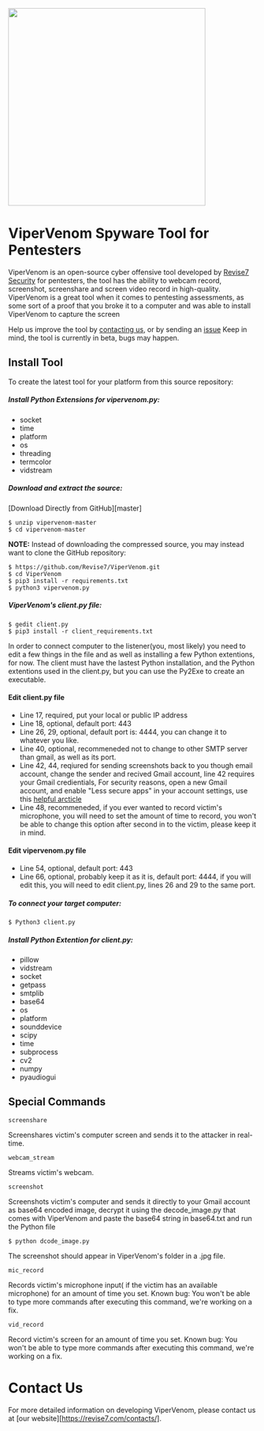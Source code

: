 <img src="https://revise7.com/wp-content/uploads/2021/07/Logo2.svg" width="400">

# ViperVenom Spyware Tool for Pentesters

ViperVenom is an open-source cyber offensive tool developed by [Revise7 Security](https://revise7.com)
for pentesters, the tool has the ability to webcam record, screenshot, screenshare and
screen video record in high-quality.
ViperVenom is a great tool when it comes to pentesting assessments, as some sort of a proof
that you broke it to a computer and was able to install ViperVenom to capture the screen

Help us improve the tool by [contacting us](https://revise7.com/contacts/), or by sending an [issue](https://github.com/Revise7/ViperVenom/issues)
Keep in mind, the tool is currently in beta, bugs may happen.

## Install Tool
To create the latest tool for your platform from this source repository:

##### Install Python Extensions for vipervenom.py:
* socket
* time
* platform
* os
* threading
* termcolor
* vidstream

##### Download and extract the source:
[Download Directly from GitHub][master]
```
$ unzip vipervenom-master
$ cd vipervenom-master
```
**NOTE:** Instead of downloading the compressed source, you may instead want to clone the GitHub 
repository:
```
$ https://github.com/Revise7/ViperVenom.git
$ cd ViperVenom
$ pip3 install -r requirements.txt
$ python3 vipervenom.py
```

##### ViperVenom's client.py file: 
```
$ gedit client.py
$ pip3 install -r client_requirements.txt
```
In order to connect computer to the listener(you, most likely) you need to edit a few things in the file
and as well as installing a few Python extentions, for now. The client must have the lastest Python
installation, and the Python extentions used in the client.py, but you can use the Py2Exe to create
an executable.

#### Edit client.py file
* Line 17, required, put your local or public IP address
* Line 18, optional, default port: 443
* Line 26, 29, optional, default port is: 4444, you can change it to whatever you like.
* Line 40, optional, recommeneded not to change to other SMTP server than gmail, as well as its port.
* Line 42, 44, reqiured for sending screenshots back to you though email account, change the sender and recived Gmail account, line 42 requires your Gmail credientials,
  For security reasons, open a new Gmail account, and enable "Less secure apps" in your account settings, use this [helpful arcticle](https://hotter.io/docs/email-accounts/secure-app-gmail/)
* Line 48, recommeneded, if you ever wanted to record victim's microphone, you will need to set the amount of time to record, you won't be able to change this option after second in to the victim, please keep it in mind.

#### Edit vipervenom.py file
* Line 54, optional, default port: 443
* Line 66, optional, probably keep it as it is, default port: 4444, if you will edit this, you will need to edit client.py, lines 26 and 29 to the same port.

##### To connect your target computer:
```
$ Python3 client.py
```

##### Install Python Extention for client.py:
* pillow
* vidstream
* socket
* getpass
* smtplib
* base64
* os
* platform
* sounddevice
* scipy
* time
* subprocess
* cv2
* numpy
* pyaudiogui

## Special Commands
```
screenshare
```
Screenshares victim's computer screen and sends it to the attacker in real-time.
```
webcam_stream
```
Streams victim's webcam.
```
screenshot
```
Screenshots victim's computer and sends it directly to your Gmail account as base64 encoded image, decrypt it using the decode_image.py
that comes with ViperVenom and paste the base64 string in base64.txt and run the Python file
```
$ python dcode_image.py
```
The screenshot should appear in ViperVenom's folder in a .jpg file.
```
mic_record
```
Records victim's microphone input( if the victim has an available microphone) for an amount of time you set.
Known bug: You won't be able to type more commands after executing this command, we're working on a fix.
```
vid_record
```
Record victim's screen for an amount of time you set.
Known bug: You won't be able to type more commands after executing this command, we're working on a fix.

# Contact Us
For more detailed information on developing ViperVenom, please contact us at [our website][https://revise7.com/contacts/]. 


[Revise7]: https://revise7.com
[Download file]: https://github.com/Revise7/ViperVenom/archive/refs/heads/main.zip

